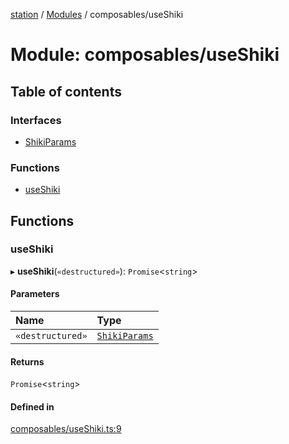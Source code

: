 [station](../README.md) / [Modules](../modules.md) / composables/useShiki

# Module: composables/useShiki

## Table of contents

### Interfaces

- [ShikiParams](../interfaces/composables_useShiki.ShikiParams.md)

### Functions

- [useShiki](composables_useShiki.md#useshiki)

## Functions

### useShiki

▸ **useShiki**(`«destructured»`): `Promise`<`string`\>

#### Parameters

| Name | Type |
| :------ | :------ |
| `«destructured»` | [`ShikiParams`](../interfaces/composables_useShiki.ShikiParams.md) |

#### Returns

`Promise`<`string`\>

#### Defined in

[composables/useShiki.ts:9](https://github.com/kiotosi/station/blob/f3aa893/composables/useShiki.ts#L9)
